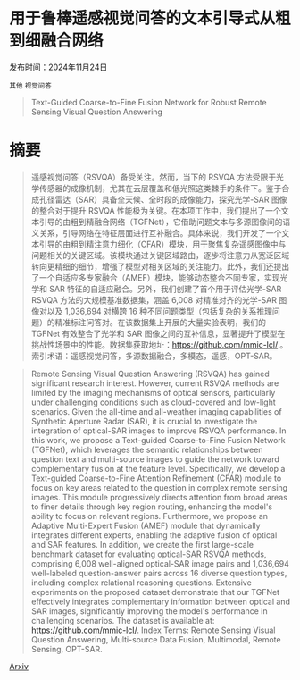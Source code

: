 # 用于鲁棒遥感视觉问答的文本引导式从粗到细融合网络

发布时间：2024年11月24日

`其他` `视觉问答`

> Text-Guided Coarse-to-Fine Fusion Network for Robust Remote Sensing Visual Question Answering

# 摘要

> 遥感视觉问答（RSVQA）备受关注。然而，当下的 RSVQA 方法受限于光学传感器的成像机制，尤其在云层覆盖和低光照这类棘手的条件下。鉴于合成孔径雷达（SAR）具备全天候、全时段的成像能力，探究光学-SAR 图像的整合对于提升 RSVQA 性能极为关键。在本项工作中，我们提出了一个文本引导的由粗到精融合网络（TGFNet），它借助问题文本与多源图像间的语义关系，引导网络在特征层面进行互补融合。具体来说，我们开发了一个文本引导的由粗到精注意力细化（CFAR）模块，用于聚焦复杂遥感图像中与问题相关的关键区域。该模块通过关键区域路由，逐步将注意力从宽泛区域转向更精细的细节，增强了模型对相关区域的关注能力。此外，我们还提出了一个自适应多专家融合（AMEF）模块，能够动态整合不同专家，实现光学和 SAR 特征的自适应融合。另外，我们创建了首个用于评估光学-SAR RSVQA 方法的大规模基准数据集，涵盖 6,008 对精准对齐的光学-SAR 图像对以及 1,036,694 对横跨 16 种不同问题类型（包括复杂的关系推理问题）的精准标注问答对。在该数据集上开展的大量实验表明，我们的 TGFNet 有效整合了光学和 SAR 图像之间的互补信息，显著提升了模型在挑战性场景中的性能。数据集获取地址：https://github.com/mmic-lcl/ 。
  索引术语：遥感视觉问答，多源数据融合，多模态，遥感，OPT-SAR。

> Remote Sensing Visual Question Answering (RSVQA) has gained significant research interest. However, current RSVQA methods are limited by the imaging mechanisms of optical sensors, particularly under challenging conditions such as cloud-covered and low-light scenarios. Given the all-time and all-weather imaging capabilities of Synthetic Aperture Radar (SAR), it is crucial to investigate the integration of optical-SAR images to improve RSVQA performance. In this work, we propose a Text-guided Coarse-to-Fine Fusion Network (TGFNet), which leverages the semantic relationships between question text and multi-source images to guide the network toward complementary fusion at the feature level. Specifically, we develop a Text-guided Coarse-to-Fine Attention Refinement (CFAR) module to focus on key areas related to the question in complex remote sensing images. This module progressively directs attention from broad areas to finer details through key region routing, enhancing the model's ability to focus on relevant regions. Furthermore, we propose an Adaptive Multi-Expert Fusion (AMEF) module that dynamically integrates different experts, enabling the adaptive fusion of optical and SAR features. In addition, we create the first large-scale benchmark dataset for evaluating optical-SAR RSVQA methods, comprising 6,008 well-aligned optical-SAR image pairs and 1,036,694 well-labeled question-answer pairs across 16 diverse question types, including complex relational reasoning questions. Extensive experiments on the proposed dataset demonstrate that our TGFNet effectively integrates complementary information between optical and SAR images, significantly improving the model's performance in challenging scenarios. The dataset is available at: https://github.com/mmic-lcl/.
  Index Terms: Remote Sensing Visual Question Answering, Multi-source Data Fusion, Multimodal, Remote Sensing, OPT-SAR.

[Arxiv](https://arxiv.org/abs/2411.15770)
